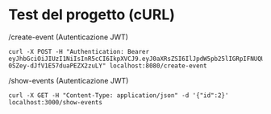 # Test del progetto (cURL)

/create-event (Autenticazione JWT)
~~~
curl -X POST -H "Authentication: Bearer eyJhbGciOiJIUzI1NiIsInR5cCI6IkpXVCJ9.eyJ0aXRsZSI6IlJpdW5pb25lIGRpIFNUQUZGIiwib3duZXIiOiIxIiwiZGF0ZXRpbWVzIjpbIjIwMjItMDYtMDEgMjE6MDA6MDAiLCIyMDIyLTA2LTAyIDIxOjAwOjAwIiwiMjAyMi0wNi0wMiAyMjowMDowMCJdLCJnbXQiOiIrMiIsInN0YXR1cyI6MSwibW9kYWxpdHkiOiIxIiwibGF0aXR1ZGUiOjQzLjUyLCJsb25naXR1ZGUiOjEzLjM2LCJsaW5rIjoiaHR0cHM6Ly9tZWV0LmNvbSJ9.tCJIC8Hp7oM6Csgq-0SZey-dJfV1E57duaPEZX2zuLY" localhost:8080/create-event
~~~

/show-events (Autenticazione JWT)
~~~
curl -X GET -H "Content-Type: application/json" -d '{"id":2}' localhost:3000/show-events 
~~~